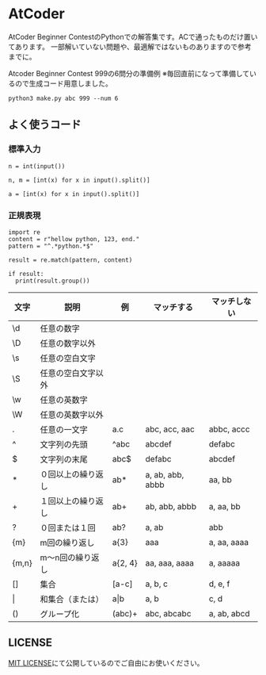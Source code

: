 # AtCoder

AtCoder Beginner ContestのPythonでの解答集です。ACで通ったものだけ置いてあります。
一部解いていない問題や、最適解ではないものありますので参考までに。

Atcoder Beginner Contest 999の6問分の準備例
※毎回直前になって準備しているので生成コード用意しました。

```
python3 make.py abc 999 --num 6
```

## よく使うコード

### 標準入力

```
n = int(input())
```

```
n, m = [int(x) for x in input().split()]
```

```
a = [int(x) for x in input().split()]
```

### 正規表現

```
import re
content = r"hellow python, 123, end."
pattern = "^.*python.*$"

result = re.match(pattern, content)

if result:
  print(result.group())
```

| 文字  | 説明               | 例      | マッチする       | マッチしない |
| ----- | ------------------ | ------- | ---------------- | ------------ |
| \d    | 任意の数字         |         |                  |              |
| \D    | 任意の数字以外     |         |                  |              |
| \s    | 任意の空白文字     |         |                  |              |
| \S    | 任意の空白文字以外 |         |                  |              |
| \w    | 任意の英数字       |         |                  |              |
| \W    | 任意の英数字以外   |         |                  |              |
| .     | 任意の一文字       | a.c     | abc, acc, aac    | abbc, accc   |
| ^     | 文字列の先頭       | ^abc    | abcdef           | defabc       |
| $     | 文字列の末尾       | abc$    | defabc           | abcdef       |
| *     | ０回以上の繰り返し | ab*     | a, ab, abb, abbb | aa, bb       |
| +     | １回以上の繰り返し | ab+     | ab, abb, abbb    | a, aa, bb    |
| ?     | ０回または１回     | ab?     | a, ab            | abb          |
| {m}   | m回の繰り返し      | a{3}    | aaa              | a, aa, aaaa  |
| {m,n} | m〜n回の繰り返し   | a{2, 4} | aa, aaa, aaaa    | a, aaaaa     |
| []    | 集合               | [a-c]   | a, b, c          | d, e, f      |
| \|   | 和集合（または）   | a\|b    | a, b             | c, d         |
| ()    | グループ化         | (abc)+  | abc, abcabc      | a, ab, abcd  |

## LICENSE

[MIT LICENSE](LICENSE)にて公開しているのでご自由にお使いください。
